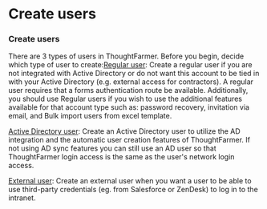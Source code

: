 # Create users

### Create users

There are 3 types of users in ThoughtFarmer. Before you begin, decide which type of user to create:[Regular user](create-regular-users.md): Create a regular user if you are not integrated with Active Directory or do not want this account to be tied in with your Active Directory \(e.g. external access for contractors\). A regular user requires that a forms authentication route be available. Additionally, you should use Regular users if you wish to use the additional features available for that account type such as: password recovery, invitation via email, and Bulk import users from excel template.  
  
[Active Directory user](create-active-directory-users.md): Create an Active Directory user to utilize the AD integration and the automatic user creation features of ThoughtFarmer. If not using AD sync features you can still use an AD user so that ThoughtFarmer login access is the same as the user's network login access.  
  
[External user](create-external-users.md): Create an external user when you want a user to be able to use third-party credentials \(eg. from Salesforce or ZenDesk\) to log in to the intranet.

